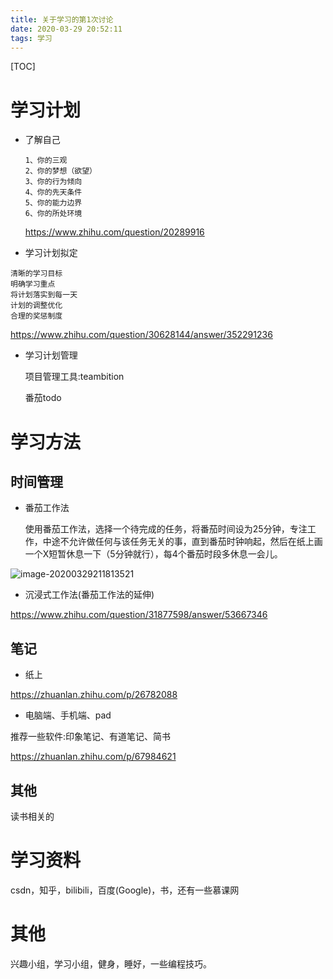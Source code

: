 ```yaml
---
title: 关于学习的第1次讨论
date: 2020-03-29 20:52:11
tags: 学习
---
```


[TOC]

# 学习计划

* 了解自己

  ```
  1、你的三观
  2、你的梦想（欲望）
  3、你的行为倾向
  4、你的先天条件
  5、你的能力边界
  6、你的所处环境
  ```

  https://www.zhihu.com/question/20289916

* 学习计划拟定

```
清晰的学习目标
明确学习重点
将计划落实到每一天
计划的调整优化
合理的奖惩制度
```

https://www.zhihu.com/question/30628144/answer/352291236

* 学习计划管理

  项目管理工具:teambition
  
  番茄todo

# 学习方法

## 时间管理

* 番茄工作法

  ​	使用番茄工作法，选择一个待完成的任务，将番茄时间设为25分钟，专注工作，中途不允许做任何与该任务无关的事，直到番茄时钟响起，然后在纸上画一个X短暂休息一下（5分钟就行），每4个番茄时段多休息一会儿。

![image-20200329211813521](C:\Users\81929\AppData\Roaming\Typora\typora-user-images\image-20200329211813521.png)



* 沉浸式工作法(番茄工作法的延伸)

https://www.zhihu.com/question/31877598/answer/53667346

## 笔记

- 纸上

https://zhuanlan.zhihu.com/p/26782088

* 电脑端、手机端、pad

推荐一些软件:印象笔记、有道笔记、简书

https://zhuanlan.zhihu.com/p/67984621

## 其他

读书相关的

# 学习资料

csdn，知乎，bilibili，百度(Google)，书，还有一些慕课网

# 其他

兴趣小组，学习小组，健身，睡好，一些编程技巧。